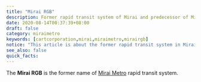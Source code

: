 ```yaml
---
title: "Mirai RGB"
description: Former rapid transit system of Mirai and predecessor of Mirai Metro
date: 2020-08-14T00:37:39+08:00
draft: false
category: miraimetro
keywords: [cartcorporation,mirai,miraimetro,mirairgb]
notice: "This article is about the former rapid transit system in Mirai before merging with the [Mirai SkyCart](/wiki/diamond-line 'Diamond Line'). For the current rapid transit system, see [Mirai Metro](/wiki/mirai-metro 'Mirai Metro')"
see_also: false
quick_facts:
---
```


The **Mirai RGB** is the former name of [Mirai Metro](/wiki/mirai-metro "Mirai Metro") rapid transit system.
